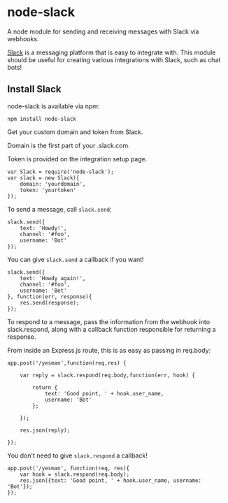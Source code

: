 # node-slack

A node module for sending and receiving messages with Slack via webhooks.

[Slack](https://slack.com/) is a messaging platform that is easy to integrate with. 
This module should be useful for creating various integrations with Slack, such as
chat bots!

## Install Slack

node-slack is available via npm:

```
npm install node-slack
```


Get your custom domain and token from Slack.

Domain is the first part of your <domain>.slack.com.

Token is provided on the integration setup page.

```
var Slack = require('node-slack');
var slack = new Slack({
	domain: 'yourdomain',
	token: 'yourtoken'
});
```


To send a message, call `slack.send`:

```
slack.send({
	text: 'Howdy!',
	channel: '#foo',
	username: 'Bot'
});
```

You can give `slack.send` a callback if you want!

```
slack.send({
	text: 'Howdy again!',
	channel: '#foo',
	username: 'Bot'
}, function(err, response){
	res.send(response);
});
```


To respond to a message, pass the information from the webhook into slack.respond, 
along with a callback function responsible for returning a response.

From inside an Express.js route, this is as easy as passing in req.body:

```
app.post('/yesman',function(req,res) {
	
	var reply = slack.respond(req.body,function(err, hook) {
		
		return {
			text: 'Good point, ' + hook.user_name,
			username: 'Bot'
		};
		
	});
	
	res.json(reply);

});

```

You don't need to give `slack.respond` a callback!

```
app.post('/yesman', function(req, res){
	var hook = slack.respond(req.body);
	res.json({text: 'Good point, ' + hook.user_name, username: 'Bot'});
});
```